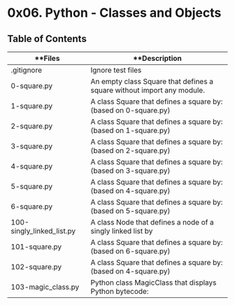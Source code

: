 # 0x06. Python - Classes and Objects

## Table of Contents

| **Files |	**Description |
| ------| -------- |
|.gitignore	|	Ignore test files |
|0-square.py	| An empty class Square that defines a square without import any module. |
|1-square.py	| A class Square that defines a square by: (based on 0-square.py) |
|2-square.py	| A class Square that defines a square by: (based on 1-square.py) |
|3-square.py	| A class Square that defines a square by: (based on 2-square.py) |
|4-square.py	| A class Square that defines a square by: (based on 3-square.py) |
|5-square.py	| A class Square that defines a square by: (based on 4-square.py) |
|6-square.py	| A class Square that defines a square by: (based on 5-square.py) |
|100-singly_linked_list.py	| A class Node that defines a node of a singly linked list by |
|101-square.py	| A class Square that defines a square by: (based on 6-square.py) |
|102-square.py	| A class Square that defines a square by: (based on 4-square.py) |
|103-magic_class.py	|	Python class MagicClass that displays Python bytecode: |
